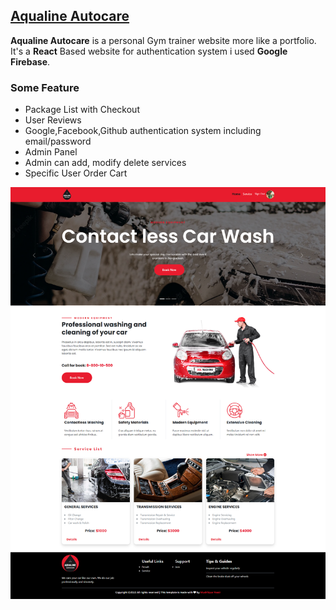   <h2><a target="__blank" href="https://aqualine-autocare.netlify.app/home">Aqualine Autocare</a></h2>
 <p>
 <strong>Aqualine Autocare</strong> is a personal  Gym trainer website more like a portfolio. It's a <strong>React</strong> Based website for authentication system i used <strong>Google Firebase</strong>.
 </p>
 <h3><strong>Some Feature</strong></h3>
 <ul>
 <li>Package  List with Checkout</li>
 <li>User Reviews</li>
 <li>Google,Facebook,Github authentication system including  email/password</li>
  <li>Admin Panel</li>
  <li>Admin can add, modify delete services</li>
  <li>Specific User Order Cart</li>
 </ul>

 <img src="/ss.png" alt="" />